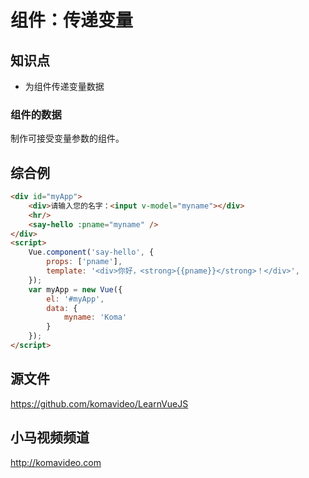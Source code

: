 组件：传递变量
==============

## 知识点

* 为组件传递变量数据

### 组件的数据

制作可接受变量参数的组件。

## 综合例

~~~html
<div id="myApp">
    <div>请输入您的名字：<input v-model="myname"></div>
    <hr/>
    <say-hello :pname="myname" />
</div>
<script>
    Vue.component('say-hello', {
        props: ['pname'],
        template: '<div>你好，<strong>{{pname}}</strong>！</div>',
    });
    var myApp = new Vue({
        el: '#myApp', 
        data: {
            myname: 'Koma'
        }
    });
</script>
~~~

## 源文件

https://github.com/komavideo/LearnVueJS

## 小马视频频道

http://komavideo.com
